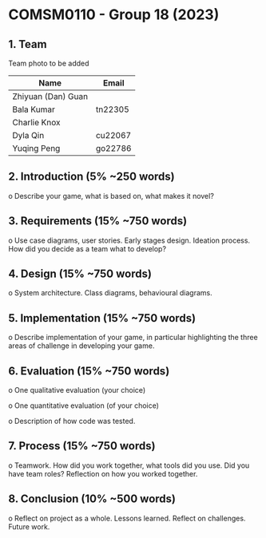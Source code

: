 # COMSM0110 - Group 18 (2023)


## 1. Team 

Team photo to be added

|  Name      |   Email 		|
| -----------| ----------- |
| Zhiyuan (Dan) Guan|     |
| Bala Kumar	| tn22305 |
| Charlie Knox| | ir22593 | 
| Dyla Qin| cu22067 |
| Yuqing Peng| go22786 |



## 2. Introduction (5% ~250 words)

o Describe your game, what is based on, what makes it novel?

## 3. Requirements (15% ~750 words)

o Use case diagrams, user stories. Early stages design. Ideation process. How did you decide as a team what to develop?

## 4. Design (15% ~750 words)

o System architecture. Class diagrams, behavioural diagrams.

## 5. Implementation (15% ~750 words)

o Describe implementation of your game, in particular highlighting the three areas of challenge in developing your game.

## 6. Evaluation (15% ~750 words)

o One qualitative evaluation (your choice)

o One quantitative evaluation (of your choice)

o Description of how code was tested.

## 7. Process (15% ~750 words)

o Teamwork. How did you work together, what tools did you use. Did you have team roles? Reflection on how you worked together.

## 8. Conclusion (10% ~500 words)

o Reflect on project as a whole. Lessons learned. Reflect on challenges. Future work.
